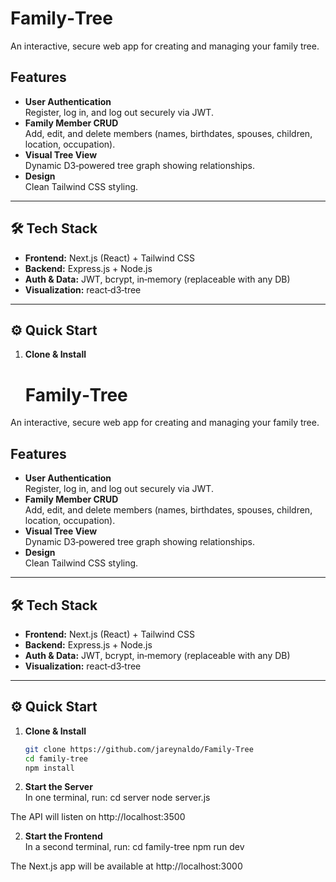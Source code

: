 # Family‑Tree

An interactive, secure web app for creating and managing your family tree.

## Features

- **User Authentication**  
  Register, log in, and log out securely via JWT.  
- **Family Member CRUD**  
  Add, edit, and delete members (names, birthdates, spouses, children, location, occupation).  
- **Visual Tree View**  
  Dynamic D3‑powered tree graph showing relationships.  
- **Design**  
  Clean Tailwind CSS styling.

---

## 🛠 Tech Stack

- **Frontend:** Next.js  (React) + Tailwind CSS  
- **Backend:** Express.js + Node.js  
- **Auth & Data:** JWT, bcrypt, in‑memory (replaceable with any DB)  
- **Visualization:** react‑d3‑tree

---

## ⚙️ Quick Start

1. **Clone & Install**  
   # Family‑Tree

An interactive, secure web app for creating and managing your family tree.

## Features

- **User Authentication**  
  Register, log in, and log out securely via JWT.  
- **Family Member CRUD**  
  Add, edit, and delete members (names, birthdates, spouses, children, location, occupation).  
- **Visual Tree View**  
  Dynamic D3‑powered tree graph showing relationships.  
- **Design**  
  Clean Tailwind CSS styling.

---

## 🛠 Tech Stack

- **Frontend:** Next.js  (React) + Tailwind CSS  
- **Backend:** Express.js + Node.js  
- **Auth & Data:** JWT, bcrypt, in‑memory (replaceable with any DB)  
- **Visualization:** react‑d3‑tree

---

## ⚙️ Quick Start

1. **Clone & Install**  
   ```bash
   git clone https://github.com/jareynaldo/Family-Tree
   cd family‑tree
   npm install
2. **Start the Server**  
In one terminal, run:
 cd server 
 node server.js

 The API will listen on http://localhost:3500

2. **Start the Frontend**  
In a second terminal, run:
cd family-tree
npm run dev

The Next.js app will be available at http://localhost:3000
